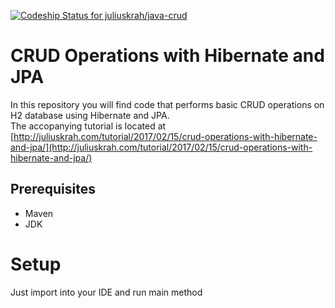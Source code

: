 [ ![Codeship Status for juliuskrah/java-crud](https://app.codeship.com/projects/e1e1f9d0-d361-0134-0c11-16d407f7e953/status?branch=hibernate-jpa)](https://app.codeship.com/projects/201898)
# CRUD Operations with Hibernate and JPA
In this repository you will find code that performs basic CRUD operations on H2 database using Hibernate and JPA.  
The accopanying tutorial is located at [http://juliuskrah.com/tutorial/2017/02/15/crud-operations-with-hibernate-and-jpa/](http://juliuskrah.com/tutorial/2017/02/15/crud-operations-with-hibernate-and-jpa/)

## Prerequisites
- Maven
- JDK

# Setup
Just import into your IDE and run main method
